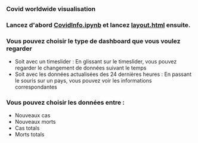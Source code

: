 ### Covid worldwide visualisation
### Lancez d'abord [CovidInfo.ipynb](https://github.com/Yuexuan-Kong/TestZoov/blob/main/CovidInfo.ipynb) et lancez [layout.html](https://github.com/Yuexuan-Kong/TestZoov/blob/main/layout.html) ensuite.
### Vous pouvez choisir le type de dashboard que vous voulez regarder 
* Soit avec un timeslider : En glissant sur le timeslider, vous pouvez regarder le changement de données suivant le temps
* Soit avec les données actualisées des 24 dernières heures : En passant le souris sur un pays, vous pouvez voir les informations correspondantes
### Vous pouvez choisir les données entre :
* Nouveaux cas
* Nouveaux morts
* Cas totals
* Morts totals
